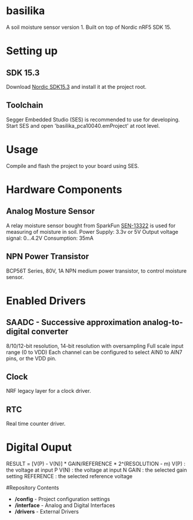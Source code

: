 # basilika
A soil moisture sensor version 1. Built on top of Nordic nRF5 SDK 15. 

# Setting up
## SDK 15.3
Download [Nordic SDK15.3](https://developer.nordicsemi.com/nRF5_SDK/nRF5_SDK_v15.x.x/) and install it at the project root.

## Toolchain
Segger Embedded Studio (SES) is recommended to use for developing. Start SES and open 'basilika_pca10040.emProject' at root level.

# Usage
Compile and flash the project to your board using SES.

# Hardware Components
## Analog Mosture Sensor
A relay moisture sensor bought from SparkFun [SEN-13322](https://www.sparkfun.com/products/13322) is used for measuring of moisture in soil.
Power Supply: 3.3v or 5V
Output voltage signal: 0...4.2V
Consumption: 35mA

## NPN Power Transistor
BCP56T Series, 80V, 1A NPN medium power transistor, to control moisture sensor.

# Enabled Drivers
## SAADC - Successive approximation analog-to-digital converter
8/10/12-bit resolution, 14-bit resolution with oversampling
Full scale input range (0 to VDD)
Each channel can be configured to select AIN0 to AIN7 pins, or the VDD pin.

## Clock
NRF legacy layer for a clock driver. 

## RTC
Real time counter driver.

# Digital Ouput
RESULT = [V(P) - V(N)] * GAIN/REFERENCE * 2^(RESOLUTION - m)
V(P) : the voltage at input P
V(N) : the voltage at input N
GAIN : the selected gain setting
REFERENCE : the selected reference voltage

#Repository Contents
* **/config** - Project configuration settings
* **/interface** - Analog and Digital Interfaces
* **/drivers** - External Drivers

